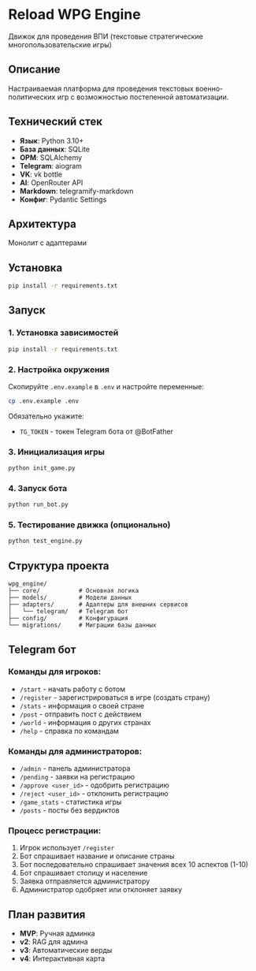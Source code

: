 # Reload WPG Engine

Движок для проведения ВПИ (текстовые стратегические многопользовательские игры)

## Описание

Настраиваемая платформа для проведения текстовых военно-политических игр с возможностью постепенной автоматизации.

## Технический стек

- **Язык**: Python 3.10+
- **База данных**: SQLite
- **ОРМ**: SQLAlchemy
- **Telegram**: aiogram
- **VK**: vk bottle
- **AI**: OpenRouter API
- **Markdown**: telegramify-markdown
- **Конфиг**: Pydantic Settings

## Архитектура

Монолит с адаптерами

## Установка

```bash
pip install -r requirements.txt
```

## Запуск

### 1. Установка зависимостей
```bash
pip install -r requirements.txt
```

### 2. Настройка окружения
Скопируйте `.env.example` в `.env` и настройте переменные:
```bash
cp .env.example .env
```

Обязательно укажите:
- `TG_TOKEN` - токен Telegram бота от @BotFather

### 3. Инициализация игры
```bash
python init_game.py
```

### 4. Запуск бота
```bash
python run_bot.py
```

### 5. Тестирование движка (опционально)
```bash
python test_engine.py
```

## Структура проекта

```
wpg_engine/
├── core/           # Основная логика
├── models/         # Модели данных
├── adapters/       # Адаптеры для внешних сервисов
│   └── telegram/   # Telegram бот
├── config/         # Конфигурация
└── migrations/     # Миграции базы данных
```

## Telegram бот

### Команды для игроков:
- `/start` - начать работу с ботом
- `/register` - зарегистрироваться в игре (создать страну)
- `/stats` - информация о своей стране
- `/post` - отправить пост с действием
- `/world` - информация о других странах
- `/help` - справка по командам

### Команды для администраторов:
- `/admin` - панель администратора
- `/pending` - заявки на регистрацию
- `/approve <user_id>` - одобрить регистрацию
- `/reject <user_id>` - отклонить регистрацию
- `/game_stats` - статистика игры
- `/posts` - посты без вердиктов

### Процесс регистрации:
1. Игрок использует `/register`
2. Бот спрашивает название и описание страны
3. Бот последовательно спрашивает значения всех 10 аспектов (1-10)
4. Бот спрашивает столицу и население
5. Заявка отправляется администратору
6. Администратор одобряет или отклоняет заявку

## План развития

- **MVP**: Ручная админка
- **v2**: RAG для админа
- **v3**: Автоматические верды
- **v4**: Интерактивная карта